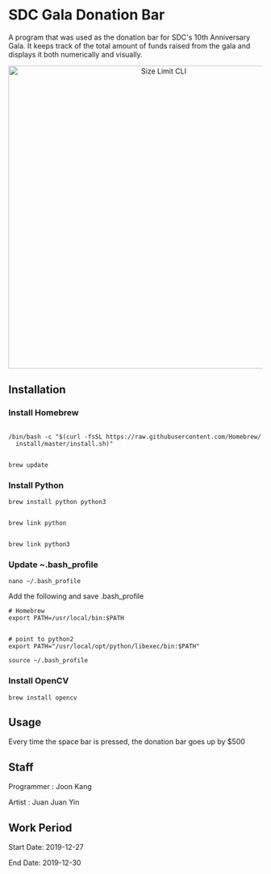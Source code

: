 
# SDC Gala Donation Bar
A program that was used as the donation bar for SDC's 10th Anniversary Gala. It keeps track of the total amount of funds raised from the gala and displays it both numerically and visually. 

<p align="center">
  <img src="./assets/demo.gif" alt="Size Limit CLI" width="600">
</p>

Installation
------------

### Install Homebrew
``` Shell

/bin/bash -c "$(curl -fsSL https://raw.githubusercontent.com/Homebrew/
  install/master/install.sh)"
  
  
brew update

```
### Install Python 
``` Shell
brew install python python3


brew link python


brew link python3
```

### Update ~.bash_profile
``` Shell
nano ~/.bash_profile
```
Add the following and save .bash_profile
```
# Homebrew
export PATH=/usr/local/bin:$PATH


# point to python2
export PATH="/usr/local/opt/python/libexec/bin:$PATH"
```

``` Shell
source ~/.bash_profile
```
### Install OpenCV
``` Shell
brew install opencv
```

Usage
-----

Every time the space bar is pressed, the donation bar goes up by $500


Staff
-----

Programmer : Joon Kang


Artist : Juan Juan Yin


Work Period
-----------

Start Date: 2019-12-27


End Date: 2019-12-30



